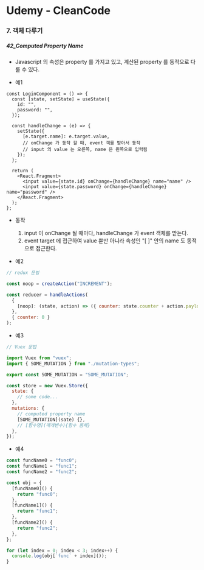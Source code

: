 # Udemy - CleanCode

### 7. 객체 다루기

##### 42_Computed Property Name

* Javascript 의 속성은 property 를 가지고 있고, 계산된 property 를 동적으로 다룰 수 있다.



* 예1

```react
const LoginComponent = () => {
  const [state, setState] = useState({
    id: "",
    password: "",
  });

  const handleChange = (e) => {
    setState({
      [e.target.name]: e.target.value,
      // onChange 가 동작 할 때, event 객를 받아서 동작
      // input 의 value 는 오른쪽, name 은 왼쪽으로 입력됨
    });
  };

  return (
    <React.Fragment>
      <input value={state.id} onChange={handleChange} name="name" />
      <input value={state.password} onChange={handleChange} name="password" />
    </React.Fragment>
  );
};
```

* 동작
  1. input 이 onChange 될 때마다, handleChange 가 event 객체를 받는다.
  2. event target 에 접근하여 value 뿐만 아니라 속성인 "[ ]" 안의 name 도 동적으로 접근한다.



* 예2

```javascript
// redux 문법

const noop = createAction("INCREMENT");

const reducer = handleActions(
  {
    [noop]: (state, action) => ({ counter: state.counter + action.payload }),
  },
  { counter: 0 }
);
```



* 예3

```javascript
// Vuex 문법

import Vuex from "vuex";
import { SOME_MUTATION } from "./mutation-types";

export const SOME_MUTATION = "SOME_MUTATION";

const store = new Vuex.Store({
  state: {
    // some code...
  },
  mutations: {
    // computed property name
    [SOME_MUTATION](sate) {},
    // [함수명](매개변수){함수 몸체}
  },
});
```





* 예4

```javascript
const funcName0 = "func0";
const funcName1 = "func1";
const funcName2 = "func2";

const obj = {
  [funcName0]() {
    return "func0";
  },
  [funcName1]() {
    return "func1";
  },
  [funcName2]() {
    return "func2";
  },
};

for (let index = 0; index < 3; index++) {
  console.log(obj[`func` + index]());
}
```
